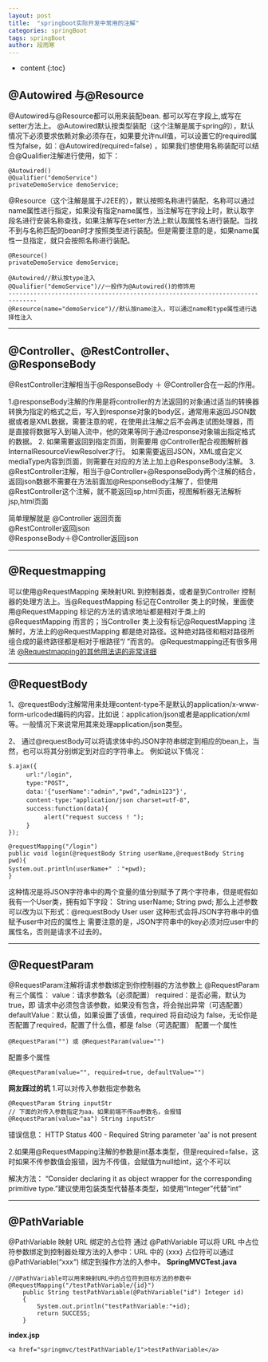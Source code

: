 ```yaml
---
layout: post
title:  "springboot实际开发中常用的注解"
categories: springBoot
tags: springBoot
author: 段雨寒
---
```


* content
{:toc}

## @Autowired 与@Resource

@Autowired与@Resource都可以用来装配bean. 都可以写在字段上,或写在setter方法上。
@Autowired默认按类型装配（这个注解是属于spring的），默认情况下必须要求依赖对象必须存在，如果要允许null值，可以设置它的required属性为false，如：@Autowired(required=false) ，如果我们想使用名称装配可以结合@Qualifier注解进行使用，如下：

```
@Autowired()
@Qualifier("demoService")
privateDemoService demoService;
```
@Resource（这个注解是属于J2EE的），默认按照名称进行装配，名称可以通过name属性进行指定，如果没有指定name属性，当注解写在字段上时，默认取字段名进行安装名称查找，如果注解写在setter方法上默认取属性名进行装配。当找不到与名称匹配的bean时才按照类型进行装配。但是需要注意的是，如果name属性一旦指定，就只会按照名称进行装配。

```
@Resource()
privateDemoService demoService;
```

```
@Autowired//默认按type注入
@Qualifier("demoService")//一般作为@Autowired()的修饰用
------------------------------------------------------------------------------
@Resource(name="demoService")//默认按name注入，可以通过name和type属性进行选择性注入
```
------------------------------------------------------------------------------------------------------------------------------------------------------------------------





## @Controller、@RestController、@ResponseBody

@RestController注解相当于@ResponseBody ＋ @Controller合在一起的作用。

1.@responseBody注解的作用是将controller的方法返回的对象通过适当的转换器转换为指定的格式之后，写入到response对象的body区，通常用来返回JSON数据或者是XML数据，需要注意的呢，在使用此注解之后不会再走试图处理器，而是直接将数据写入到输入流中，他的效果等同于通过response对象输出指定格式的数据。
2. 如果需要返回到指定页面，则需要用 @Controller配合视图解析器InternalResourceViewResolver才行。
    如果需要返回JSON，XML或自定义mediaType内容到页面，则需要在对应的方法上加上@ResponseBody注解。
3. @RestController注解，相当于@Controller+@ResponseBody两个注解的结合，返回json数据不需要在方法前面加@ResponseBody注解了，但使用@RestController这个注解，就不能返回jsp,html页面，视图解析器无法解析jsp,html页面

简单理解就是
@Controller 返回页面  
@RestController返回json  
@ResponseBody＋@Controller返回json

------------------------------------------------------------------------------------------------------------------------------------------------------------------------

## @Requestmapping

可以使用@RequestMapping 来映射URL 到控制器类，或者是到Controller 控制器的处理方法上。当@RequestMapping 标记在Controller 类上的时候，里面使用@RequestMapping 标记的方法的请求地址都是相对于类上的@RequestMapping 而言的；当Controller 类上没有标记@RequestMapping 注解时，方法上的@RequestMapping 都是绝对路径。这种绝对路径和相对路径所组合成的最终路径都是相对于根路径“/ ”而言的。
@Requestmapping还有很多用法
[@Requestmapping的其他用法讲的非常详细](https://www.cnblogs.com/jpfss/p/8047628.html)

------------------------------------------------------------------------------------------------------------------------------------------------------------------------
## @RequestBody
1、@requestBody注解常用来处理content-type不是默认的application/x-www-form-urlcoded编码的内容，比如说：application/json或者是application/xml等。一般情况下来说常用其来处理application/json类型。

2、
通过@requestBody可以将请求体中的JSON字符串绑定到相应的bean上，当然，也可以将其分别绑定到对应的字符串上。
例如说以下情况：
```
$.ajax({
　　　url:"/login",
　　　type:"POST",
　　　data:'{"userName":"admin","pwd","admin123"}',
　　　content-type:"application/json charset=utf-8",
　　　success:function(data){
　　　　　　alert("request success ! ");
　　　}
});

@requestMapping("/login")
public void login(@requestBody String userName,@requestBody String pwd){
System.out.println(userName+" ："+pwd);
}
```

这种情况是将JSON字符串中的两个变量的值分别赋予了两个字符串，但是呢假如我有一个User类，拥有如下字段：
String userName;
String pwd;
那么上述参数可以改为以下形式：@requestBody User user 这种形式会将JSON字符串中的值赋予user中对应的属性上
需要注意的是，JSON字符串中的key必须对应user中的属性名，否则是请求不过去的。

------------------------------------------------------------------------------------------------------------------------------------------------------------------------
## @RequestParam
@RequestParam注解将请求参数绑定到你控制器的方法参数上
@RequestParam 有三个属性：
value：请求参数名（必须配置）
required：是否必需，默认为 true，即 请求中必须包含该参数，如果没有包含，将会抛出异常（可选配置）
defaultValue：默认值，如果设置了该值，required 将自动设为 false，无论你是否配置了required，配置了什么值，都是 false（可选配置）
配置一个属性

```
@RequestParam("") 或 @RequestParam(value="")
```
配置多个属性

```
@RequestParam(value="", required=true, defaultValue="")
```
**网友踩过的坑**
1.可以对传入参数指定参数名 

```
@RequestParam String inputStr  
// 下面的对传入参数指定为aa，如果前端不传aa参数名，会报错  
@RequestParam(value="aa") String inputStr 
```
错误信息： 
HTTP Status 400 - Required String parameter 'aa' is not present 

2.如果用@RequestMapping注解的参数是int基本类型，但是required=false，这时如果不传参数值会报错，因为不传值，会赋值为null给int，这个不可以 

解决方法：  “Consider declaring it as object wrapper for the corresponding primitive type.”建议使用包装类型代替基本类型，如使用“Integer”代替“int”

------------------------------------------------------------------------------------------------------------------------------------------------------------------------
## @PathVariable
@PathVariable 映射 URL 绑定的占位符
通过 @PathVariable 可以将 URL 中占位符参数绑定到控制器处理方法的入参中：URL 中的 {xxx} 占位符可以通过@PathVariable(“xxx“) 绑定到操作方法的入参中。
**SpringMVCTest.java**

```
//@PathVariable可以用来映射URL中的占位符到目标方法的参数中
@RequestMapping("/testPathVariable/{id}")
    public String testPathVariable(@PathVariable("id") Integer id)
    {
        System.out.println("testPathVariable:"+id);
        return SUCCESS;
    }
```

**index.jsp**

```
<a href="springmvc/testPathVariable/1">testPathVariable</a>
```
